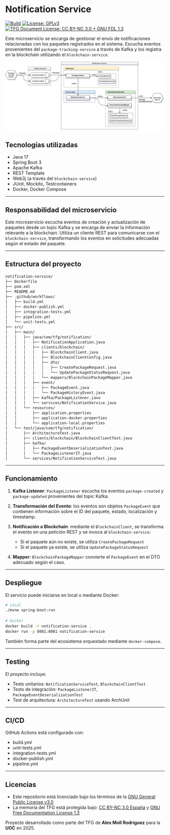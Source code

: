 # Notification Service

[![Build](https://github.com/amollrod/notification-service/actions/workflows/pipeline.yml/badge.svg)](https://github.com/amollrod/notification-service/actions/workflows/pipeline.yml)
[![License: GPLv3](https://img.shields.io/badge/license-GPLv3-blue.svg)](https://www.gnu.org/licenses/gpl-3.0.html)
[![TFG Document License: CC BY-NC 3.0 + GNU FDL 1.3](https://img.shields.io/badge/TFG%20License-CC%20BY--NC%203.0%20%2B%20GNU%20FDL%201.3-blue)](https://creativecommons.org/licenses/by-nc/3.0/es/)

Este microservicio se encarga de gestionar el envío de notificaciones relacionadas con los paquetes registrados en el sistema. Escucha eventos provenientes del `package-tracking-service` a través de Kafka y los registra en la blockchain utilizando el `blockchain-service`.

![arquitecturaNotification.jpg](arquitecturaNotification.jpg)

## Tecnologías utilizadas

* Java 17
* Spring Boot 3
* Apache Kafka
* REST Template
* Web3j (a través del `blockchain-service`)
* JUnit, Mockito, Testcontainers
* Docker, Docker Compose

---

## Responsabilidad del microservicio

Este microservicio escucha eventos de creación y actualización de paquetes desde un topic Kafka y se encarga de enviar la información relevante a la blockchain. Utiliza un cliente REST para comunicarse con el `blockchain-service`, transformando los eventos en solicitudes adecuadas según el estado del paquete.

---

## Estructura del proyecto

```
notification-service/
├── Dockerfile
├── pom.xml
├── README.md
├── .github/workflows/
│   ├── build.yml
│   ├── docker-publish.yml
│   ├── integration-tests.yml
│   ├── pipeline.yml
│   └── unit-tests.yml
├── src/
│   ├── main/
│   │   ├── java/com/tfg/notification/
│   │   │   ├── NotificationApplication.java
│   │   │   ├── clients/blockchain/
│   │   │   │   ├── BlockchainClient.java
│   │   │   │   ├── BlockchainClientConfig.java
│   │   │   │   ├── dto/
│   │   │   │   │   ├── CreatePackageRequest.java
│   │   │   │   │   └── UpdatePackageStatusRequest.java
│   │   │   │   └── mappers/BlockchainPackageMapper.java
│   │   │   ├── event/
│   │   │   │   ├── PackageEvent.java
│   │   │   │   └── PackageHistoryEvent.java
│   │   │   ├── kafka/PackageListener.java
│   │   │   └── services/NotificationService.java
│   │   └── resources/
│   │       ├── application.properties
│   │       ├── application-docker.properties
│   │       └── application-local.properties
│   └── test/java/com/tfg/notification/
│       ├── ArchitectureTest.java
│       ├── clients/blockchain/BlockchainClientTest.java
│       ├── kafka/
│       │   ├── PackageEventDeserializationTest.java
│       │   └── PackageListenerIT.java
│       └── services/NotificationServiceTest.java
```

---

## Funcionamiento

1. **Kafka Listener**: `PackageListener` escucha los eventos `package-created` y `package-updated` provenientes del topic Kafka.
2. **Transformación del Evento**: los eventos son objetos `PackageEvent` que contienen información sobre el ID del paquete, estado, localización y timestamp.
3. **Notificación a Blockchain**: mediante el `BlockchainClient`, se transforma el evento en una petición REST y se invoca al `blockchain-service`:

    * Si el paquete aún no existe, se utiliza `CreatePackageRequest`
    * Si el paquete ya existe, se utiliza `UpdatePackageStatusRequest`
4. **Mapper**: `BlockchainPackageMapper` convierte el `PackageEvent` en el DTO adecuado según el caso.

---

## Despliegue

El servicio puede iniciarse en local o mediante Docker:

```bash
# Local
./mvnw spring-boot:run

# Docker
docker build -t notification-service .
docker run -p 8081:8081 notification-service
```

También forma parte del ecosistema orquestado mediante `docker-compose`.

---

## Testing

El proyecto incluye:

* Tests unitarios: `NotificationServiceTest`, `BlockchainClientTest`
* Tests de integración: `PackageListenerIT`, `PackageEventDeserializationTest`
* Test de arquitectura: `ArchitectureTest` usando ArchUnit

---

## CI/CD

GitHub Actions está configurado con:

* build.yml
* unit-tests.yml
* integration-tests.yml
* docker-publish.yml
* pipeline.yml

---

## Licencias

* Este repositorio está licenciado bajo los términos de la [GNU General Public License v3.0](./LICENSE)
* La memoria del TFG está protegida bajo: [CC BY-NC 3.0 España](https://creativecommons.org/licenses/by-nc/3.0/es/) y [GNU Free Documentation License 1.3](https://www.gnu.org/licenses/fdl-1.3.html)

Proyecto desarrollado como parte del TFG de **Alex Moll Rodríguez** para la **UOC** en 2025.